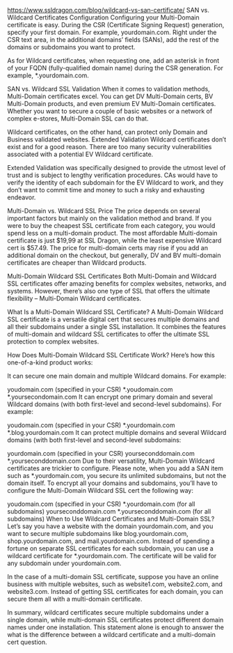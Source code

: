 https://www.ssldragon.com/blog/wildcard-vs-san-certificate/
SAN vs. Wildcard Certificates Configuration
Configuring your Multi-Domain certificate is easy. During the CSR (Certificate Signing Request) generation, specify your first domain. For example, yourdomain.com. Right under the CSR text area, in the additional domains’ fields (SANs), add the rest of the domains or subdomains you want to protect.

As for Wildcard certificates, when requesting one, add an asterisk in front of your FQDN (fully-qualified domain name) during the CSR generation. For example, *.yourdomain.com.

SAN vs. Wildcard SSL Validation
When it comes to validation methods, Multi-Domain certificates excel. You can get DV Multi-Domain certs, BV Multi-Domain products, and even premium EV Multi-Domain certificates. Whether you want to secure a couple of basic websites or a network of complex e-stores, Multi-Domain SSL can do that.

Wildcard certificates, on the other hand, can protect only Domain and Business validated websites. Extended Validation Wildcard certificates don’t exist and for a good reason. There are too many security vulnerabilities associated with a potential EV Wildcard certificate.

Extended Validation was specifically designed to provide the utmost level of trust and is subject to lengthy verification procedures. CAs would have to verify the identity of each subdomain for the EV Wildcard to work, and they don’t want to commit time and money to such a risky and exhausting endeavor.

Multi-Domain vs. Wildcard SSL Price
The price depends on several important factors but mainly on the validation method and brand. If you were to buy the cheapest SSL certificate from each category, you would spend less on a multi-domain product. The most affordable Multi-domain certificate is just $19,99 at SSL Dragon, while the least expensive Wildcard cert is $57.49. The price for multi-domain certs may rise if you add an additional domain on the checkout, but generally, DV and BV multi-domain certificates are cheaper than Wildcard products.

Multi-Domain Wildcard SSL Certificates
Both Multi-Domain and Wildcard SSL certificates offer amazing benefits for complex websites, networks, and systems. However, there’s also one type of SSL that offers the ultimate flexibility – Multi-Domain Wildcard certificates. 

What Is a Multi-Domain Wildcard SSL Certificate?
A Multi-Domain Wildcard SSL certificate is a versatile digital cert that secures multiple domains and all their subdomains under a single SSL installation. It combines the features of multi-domain and wildcard SSL certificates to offer the ultimate SSL protection to complex websites.

How Does Multi-Domain Wildcard SSL Certificate Work?
Here’s how this one-of-a-kind product works:

It can secure one main domain and multiple Wildcard domains. For example:

youdomain.com (specified in your CSR)
*.youdomain.com
*.yoursecondomain.com
It can encrypt one primary domain and several Wildcard domains (with both first-level and second-level subdomains). For example:

youdomain.com (specified in your CSR)
*.yourdomain.com
*.blog.yourdomain.com
It can protect multiple domains and several Wildcard domains (with both first-level and second-level subdomains:

yourdomain.com (specified in your CSR)
yourseconddomain.com
*.yourseconddomain.com
Due to their versatility, Multi-Domain Wildcard certificates are trickier to configure. Please note, when you add a SAN item such as *.yourdomain.com, you secure its unlimited subdomains, but not the domain itself. To encrypt all your domains and subdomains, you’ll have to configure the Multi-Domain Wildcard SSL cert the following way:

youdomain.com (specified in your CSR)
*.yourdomain.com (for all subdomains)
yourseconddomain.com
*.yourseconddomain.com (for all subdomains)
When to Use Wildcard Certificates and Multi-Domain SSL?
Let’s say you have a website with the domain yourdomain.com, and you want to secure multiple subdomains like blog.yourdomain.com, shop.yourdomain.com, and mail.yourdomain.com. Instead of spending a fortune on separate SSL certificates for each subdomain, you can use a wildcard certificate for *.yourdomain.com. The certificate will be valid for any subdomain under yourdomain.com.

In the case of a multi-domain SSL certificate, suppose you have an online business with multiple websites, such as website1.com, website2.com, and website3.com. Instead of getting SSL certificates for each domain, you can secure them all with a multi-domain certificate. 

In summary, wildcard certificates secure multiple subdomains under a single domain, while multi-domain SSL certificates protect different domain names under one installation. This statement alone is enough to answer the what is the difference between a wildcard certificate and a multi-domain cert question.

